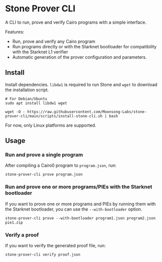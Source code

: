 # Stone Prover CLI

A CLI to run, prove and verify Cairo programs with a simple interface.

Features:

* Run, prove and verify any Cairo program
* Run programs directly or with the Starknet bootloader for
  compatibility with the Starknet L1 verifier
* Automatic generation of the prover configuration and parameters.

## Install

Install dependencies. `libdw1` is required to run Stone and `wget` to download the installation script.

```shell
# For Debian/Ubuntu
sudo apt install libdw1 wget
```

```shell
wget -O - https://raw.githubusercontent.com/Moonsong-Labs/stone-prover-cli/main/scripts/install-stone-cli.sh | bash
```

For now, only Linux platforms are supported.

## Usage

### Run and prove a single program

After compiling a Cairo0 program to `program.json`, run:

```shell
stone-prover-cli prove program.json
```

### Run and prove one or more programs/PIEs with the Starknet bootloader

If you want to prove one or more programs and PIEs by running them with the Starknet bootloader,
you can use the `--with-bootloader` option.

```shell
stone-prover-cli prove --with-bootloader program1.json program2.json pie1.zip
```

### Verify a proof

If you want to verify the generated proof file, run:

```shell
stone-prover-cli verify proof.json
```